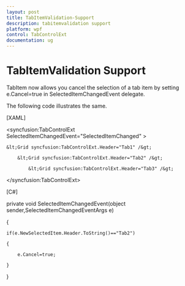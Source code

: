 ```yaml
---
layout: post
title: TabItemValidation-Support
description: tabitemvalidation support
platform: wpf
control: TabControlExt
documentation: ug
---
```


# TabItemValidation Support

TabItem now allows you cancel the selection of a tab item by setting e.Cancel=true in SelectedItemChangedEvent delegate.

The following code illustrates the same.



[XAML]



&lt;syncfusion:TabControlExt  SelectedItemChangedEvent="SelectedItemChanged" &gt;

    &lt;Grid syncfusion:TabControlExt.Header="Tab1" /&gt;

        &lt;Grid syncfusion:TabControlExt.Header="Tab2" /&gt;

            &lt;Grid syncfusion:TabControlExt.Header="Tab3" /&gt;

&lt;/syncfusion:TabControlExt&gt;



[C#]



private void SelectedItemChangedEvent(object sender,SelectedItemChangedEventArgs e)

{

    if(e.NewSelectedItem.Header.ToString()=="Tab2")

    {

        e.Cancel=true;

    }      

}



